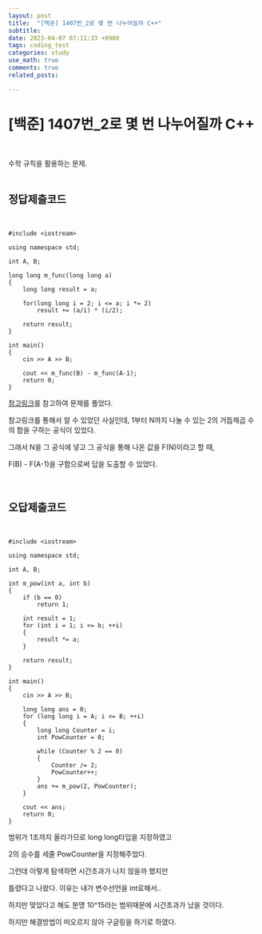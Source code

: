 ```yaml
---
layout: post
title:  "[백준] 1407번_2로 몇 번 나누어질까 C++"
subtitle:   
date: 2023-04-07 07:11:33 +0900
tags: coding_test
categories: study
use_math: true
comments: true
related_posts:

---
```


# [백준] 1407번_2로 몇 번 나누어질까 C++<br/>
<br/>

수학 규칙을 활용하는 문제.<br/>
<br/>

## 정답제출코드<br/>
<br/>

```
#include <iostream>

using namespace std;

int A, B;

long long m_func(long long a)
{
    long long result = a;

    for(long long i = 2; i <= a; i *= 2)
        result += (a/i) * (i/2);

    return result;
}

int main()
{
    cin >> A >> B;

    cout << m_func(B) - m_func(A-1);
    return 0;
}
```

[참고링크](https://sdev.tistory.com/607)를 참고하여 문제를 풀었다.<br/>

참고링크를 통해서 알 수 있었던 사실인데, 1부터 N까지 나눌 수 있는 2의 거듭제곱 수의 합을 구하는 공식이 있었다.<br/>

그래서 N을 그 공식에 넣고 그 공식을 통해 나온 값을 F(N)이라고 할 때,

F(B) - F(A-1)을 구함으로써 답을 도출할 수 있었다.<br/>

<br/>

## 오답제출코드<br/>
<br/>

```
#include <iostream>

using namespace std;

int A, B;

int m_pow(int a, int b)
{
    if (b == 0)
        return 1;

    int result = 1;
    for (int i = 1; i <= b; ++i)
    {
        result *= a;
    }

    return result;
}

int main()
{
    cin >> A >> B;

    long long ans = 0;
    for (long long i = A; i <= B; ++i)
    {
        long long Counter = i;
        int PowCounter = 0;

        while (Counter % 2 == 0)
        {
            Counter /= 2;
            PowCounter++;
        }
        ans += m_pow(2, PowCounter);
    }

    cout << ans;
    return 0;
}
```

범위가 1조까지 올라가므로 long long타입을 지정하였고

2의 승수를 세줄 PowCounter을 지정해주었다.

그런데 이렇게 탐색하면 시간초과가 나지 않을까 했지만

틀렸다고 나왔다. 이유는 내가 변수선언을 int로해서..

하지만 맞았다고 해도 분명 10^15라는 범위때문에 시간초과가 났을 것이다.

하지만 해결방법이 떠오르지 않아 구글링을 하기로 하였다.